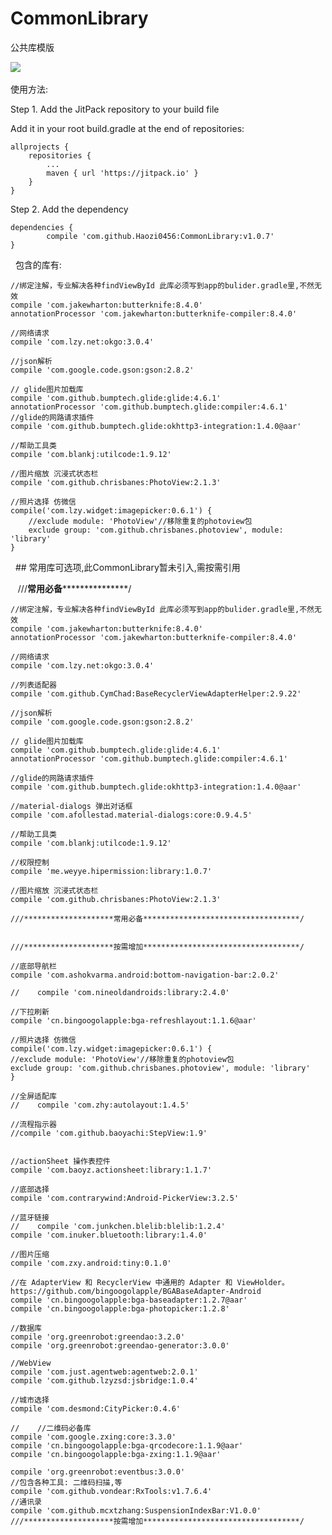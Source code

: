 # CommonLibrary
公共库模版

[![](https://jitpack.io/v/Haozi0456/CommonLibrary.svg)](https://jitpack.io/#Haozi0456/CommonLibrary)
 
 
 使用方法:

Step 1. Add the JitPack repository to your build file

Add it in your root build.gradle at the end of repositories:

	allprojects {
		repositories {
			...
			maven { url 'https://jitpack.io' }
		}
	}
Step 2. Add the dependency

	dependencies {
	        compile 'com.github.Haozi0456:CommonLibrary:v1.0.7'
	}


 
包含的库有:

    //绑定注解，专业解决各种findViewById 此库必须写到app的bulider.gradle里,不然无效
    compile 'com.jakewharton:butterknife:8.4.0'
    annotationProcessor 'com.jakewharton:butterknife-compiler:8.4.0'

    //网络请求
    compile 'com.lzy.net:okgo:3.0.4'

    //json解析
    compile 'com.google.code.gson:gson:2.8.2'

    // glide图片加载库
    compile 'com.github.bumptech.glide:glide:4.6.1'
    annotationProcessor 'com.github.bumptech.glide:compiler:4.6.1'
    //glide的网路请求插件
    compile 'com.github.bumptech.glide:okhttp3-integration:1.4.0@aar'

    //帮助工具类
    compile 'com.blankj:utilcode:1.9.12'

    //图片缩放 沉浸式状态栏
    compile 'com.github.chrisbanes:PhotoView:2.1.3'

    //照片选择 仿微信
    compile('com.lzy.widget:imagepicker:0.6.1') {
        //exclude module: 'PhotoView'//移除重复的photoview包
        exclude group: 'com.github.chrisbanes.photoview', module: 'library'
    }
    
   
   ## 常用库可选项,此CommonLibrary暂未引入,需按需引用
   
   
    ///********************常用必备***********************************/
    
	//绑定注解，专业解决各种findViewById 此库必须写到app的bulider.gradle里,不然无效
	compile 'com.jakewharton:butterknife:8.4.0'
	annotationProcessor 'com.jakewharton:butterknife-compiler:8.4.0'

	//网络请求
	compile 'com.lzy.net:okgo:3.0.4'

	//列表适配器
	compile 'com.github.CymChad:BaseRecyclerViewAdapterHelper:2.9.22'

	//json解析
	compile 'com.google.code.gson:gson:2.8.2'

	// glide图片加载库
	compile 'com.github.bumptech.glide:glide:4.6.1'
	annotationProcessor 'com.github.bumptech.glide:compiler:4.6.1'

	//glide的网路请求插件
	compile 'com.github.bumptech.glide:okhttp3-integration:1.4.0@aar'

	//material-dialogs 弹出对话框
	compile 'com.afollestad.material-dialogs:core:0.9.4.5'

	//帮助工具类
	compile 'com.blankj:utilcode:1.9.12'

	//权限控制
	compile 'me.weyye.hipermission:library:1.0.7'

	//图片缩放 沉浸式状态栏
	compile 'com.github.chrisbanes:PhotoView:2.1.3'

	///********************常用必备***********************************/


	///********************按需增加***********************************/

	//底部导航栏
	compile 'com.ashokvarma.android:bottom-navigation-bar:2.0.2'

	//    compile 'com.nineoldandroids:library:2.4.0'

	//下拉刷新
	compile 'cn.bingoogolapple:bga-refreshlayout:1.1.6@aar'

	//照片选择 仿微信
	compile('com.lzy.widget:imagepicker:0.6.1') {
	//exclude module: 'PhotoView'//移除重复的photoview包
	exclude group: 'com.github.chrisbanes.photoview', module: 'library'
	}

	//全屏适配库
	//    compile 'com.zhy:autolayout:1.4.5'

	//流程指示器
	//compile 'com.github.baoyachi:StepView:1.9'


	//actionSheet 操作表控件
	compile 'com.baoyz.actionsheet:library:1.1.7'

	//底部选择
	compile 'com.contrarywind:Android-PickerView:3.2.5'

	//蓝牙链接
	//    compile 'com.junkchen.blelib:blelib:1.2.4'
	compile 'com.inuker.bluetooth:library:1.4.0'

	//图片压缩
	compile 'com.zxy.android:tiny:0.1.0'

	//在 AdapterView 和 RecyclerView 中通用的 Adapter 和 ViewHolder。https://github.com/bingoogolapple/BGABaseAdapter-Android
	compile 'cn.bingoogolapple:bga-baseadapter:1.2.7@aar'
	compile 'cn.bingoogolapple:bga-photopicker:1.2.8'

	//数据库
	compile 'org.greenrobot:greendao:3.2.0'
	compile 'org.greenrobot:greendao-generator:3.0.0'

	//WebView
	compile 'com.just.agentweb:agentweb:2.0.1'
	compile 'com.github.lzyzsd:jsbridge:1.0.4'

	//城市选择
	compile 'com.desmond:CityPicker:0.4.6'

	//    //二维码必备库
	compile 'com.google.zxing:core:3.3.0'
	compile 'cn.bingoogolapple:bga-qrcodecore:1.1.9@aar'
	compile 'cn.bingoogolapple:bga-zxing:1.1.9@aar'

	compile 'org.greenrobot:eventbus:3.0.0'
	//包含各种工具: 二维码扫描,等
	compile 'com.github.vondear:RxTools:v1.7.6.4'
	//通讯录
	compile 'com.github.mcxtzhang:SuspensionIndexBar:V1.0.0'
	///********************按需增加***********************************/
